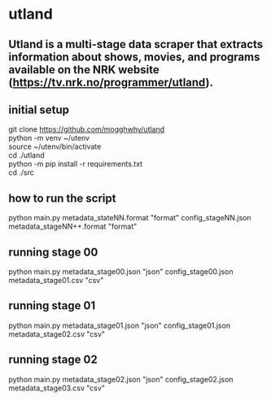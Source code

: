 # utland
## Utland is a multi-stage data scraper that extracts information about shows, movies, and programs available on the NRK website (https://tv.nrk.no/programmer/utland).

## initial setup
git clone https://github.com/mogghwhy/utland  
python -m venv ~/utenv  
source ~/utenv/bin/activate  
cd ./utland  
python -m pip install -r requirements.txt  
cd ./src

## how to run the script
python main.py metadata_stateNN.format "format" config_stageNN.json metadata_stageNN++.format "format"

## running stage 00
python main.py metadata_stage00.json "json" config_stage00.json metadata_stage01.csv "csv"

## running stage 01
python main.py metadata_stage01.json "json" config_stage01.json metadata_stage02.csv "csv"

## running stage 02
python main.py metadata_stage02.json "json" config_stage02.json metadata_stage03.csv "csv"